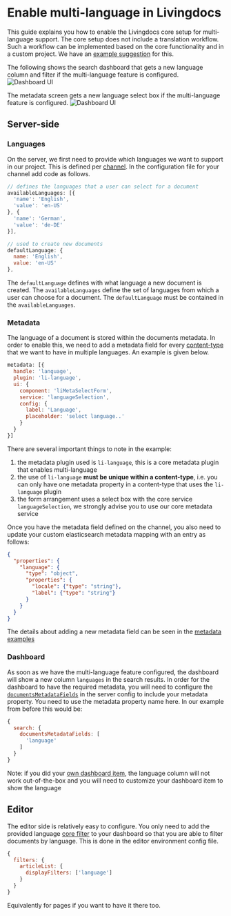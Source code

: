 # Enable multi-language in Livingdocs

This guide explains you how to enable the Livingdocs core setup for multi-language support.
The core setup does not include a translation workflow. Such a workflow can be implemented based on the core functionality and in a custom project. We have an [example suggestion](./translations_example.md) for this.

The following shows the search dashboard that gets a new language column and filter if the multi-language feature is configured.
![Dashboard UI](./multi-language-images/dashboard.png)

The metadata screen gets a new language select box if the multi-language feature is configured.
![Dashboard UI](./multi-language-images/metadata.png)


## Server-side

### Languages

On the server, we first need to provide which languages we want to support in our project. This is defined per [channel](../reference-docs/server-configuration/channel-config.md). In the configuration file for your channel
add code as follows.

```js
// defines the languages that a user can select for a document
availableLanguages: [{
  'name': 'English',
  'value': 'en-US'
}, {
  'name': 'German',
  'value': 'de-DE'
}],

// used to create new documents
defaultLanguage: {
  name: 'English',
  value: 'en-US'
},
```

The `defaultLanguage` defines with what language a new document is created. The `availableLanguages` define the set of
languages from which a user can choose for a document. The `defaultLanguage` must be contained in the `availableLanguages`.

### Metadata

The language of a document is stored within the documents metadata. In order to enable this, we need to add a metadata field for every
[content-type](../reference-docs/server-configuration/content-type-config.md) that we want to have in multiple languages. An example is
given below.

```js
metadata: [{
  handle: 'language',
  plugin: 'li-language',
  ui: {
    component: 'liMetaSelectForm',
    service: 'languageSelection',
    config: {
      label: 'Language',
      placeholder: 'select language..'
    }
  }
}]
```

There are several important things to note in the example:
1. the metadata plugin used is `li-language`, this is a core metadata plugin that enables multi-language
2. the use of `li-language` **must be unique within a content-type**, i.e. you can only have one metadata property in a content-type that uses the `li-language` plugin
3. the form arrangement uses a select box with the core service `languageSelection`, we strongly advise you to use our core metadata service

Once you have the metadata field defined on the channel, you also need to update your custom elasticsearch metadata mapping with an entry as follows:

```json
{
  "properties": {
    "language": {
      "type": "object",
      "properties": {
        "locale": {"type": "string"},
        "label": {"type": "string"}
      }
    }
  }
}
```

The details about adding a new metadata field can be seen in the [metadata examples](./metadata/metadata-examples.md)

### Dashboard

As soon as we have the multi-language feature configured, the dashboard will show a new column `languages` in the search results.
In order for the dashboard to have the required metadata, you will need to configure the [`documentsMetadataFields`](../reference-docs/server-configuration/config.md) in the server config to include your metadata property. You need to use the metadata property name here. In our example from before this would be:
```js
{
  search: {
    documentsMetadataFields: [
      'language'
    ]
  }
}
```

Note: if you did your [own dashboard item](./push_notifications.md#add-a-custom-dashboard-item), the language column will not work out-of-the-box and you will need to customize your dashboard item to show the language

## Editor

The editor side is relatively easy to configure. You only need to add the provided language [core filter](../reference-docs/editor-configuration/menu-and-dashboards.md) to your dashboard so that you are able to filter documents by language. This is done in the editor environment config file.

```js
{
  filters: {
    articleList: {
      displayFilters: ['language']
    }
  }
}
```

Equivalently for pages if you want to have it there too.

